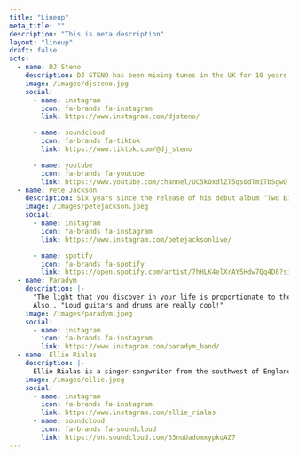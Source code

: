 ```yaml
---
title: "Lineup"
meta_title: ""
description: "This is meta description"
layout: "lineup"
draft: false
acts:
  - name: DJ Steno
    description: DJ STENO has been mixing tunes in the UK for 10 years. Creating good energy and mixes for all.
    image: /images/djsteno.jpg
    social:
      - name: instagram
        icon: fa-brands fa-instagram
        link: https://www.instagram.com/djsteno/

      - name: soundcloud
        icon: fa-brands fa-tiktok
        link: https://www.tiktok.com/@dj_steno

      - name: youtube
        icon: fa-brands fa-youtube
        link: https://www.youtube.com/channel/UC5kOxdlZT5qs0dTmiTbSgwQ
  - name: Pete Jackson
    description: Six years since the release of his debut album ‘Two Birds’ and three years since turning pain into power with his debut single ‘I Still Believe’, Pete has been forever evolving but never letting up.
    image: /images/petejackson.jpeg
    social:
      - name: instagram
        icon: fa-brands fa-instagram
        link: https://www.instagram.com/petejacksonlive/

      - name: spotify
        icon: fa-brands fa-spotify
        link: https://open.spotify.com/artist/7hHLK4elXrAY5Hdw7Qq4D8?si=nS0X67mPR76rezy5G21xcw
  - name: Paradym
    description: |-
      "The light that you discover in your life is proportionate to the amount of the darkness you are willing to forthrightly confront."
      Also.. "Loud guitars and drums are really cool!"
    image: /images/paradym.jpeg
    social:
      - name: instagram
        icon: fa-brands fa-instagram
        link: https://www.instagram.com/paradym_band/
  - name: Ellie Rialas
    description: |-
      Ellie Rialas is a singer-songwriter from the southwest of England, known for her catchy acoustic pop and rock tunes. Her music blends a laid-back acoustic feel with an upbeat, fun energy.
    image: /images/ellie.jpeg
    social:
      - name: instagram
        icon: fa-brands fa-instagram
        link: https://www.instagram.com/ellie_rialas
      - name: soundcloud
        icon: fa-brands fa-soundcloud
        link: https://on.soundcloud.com/33nuUadomxypkqAZ7
---
```

